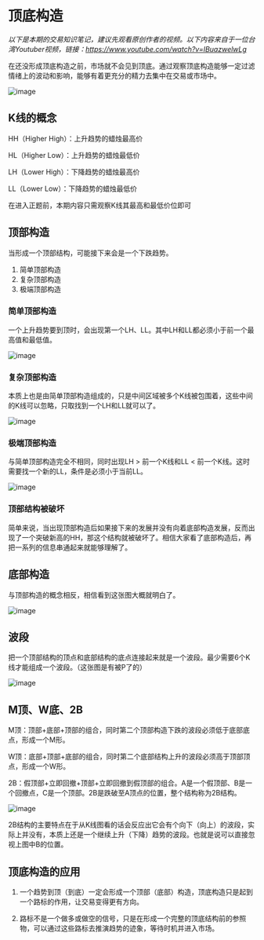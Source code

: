 # 顶底构造

*以下是本期的交易知识笔记，建议先观看原创作者的视频。以下内容来自于一位台湾Youtuber视频，链接：https://www.youtube.com/watch?v=IBuazwelwLg*

在还没形成顶底构造之前，市场就不会见到顶底。通过观察顶底构造能够一定过滤情绪上的波动和影响，能够有着更充分的精力去集中在交易或市场中。

![image](https://github.com/user-attachments/assets/33b5b420-4234-4cee-8dd6-a1e683858842)

## K线的概念

HH（Higher High）：上升趋势的蜡烛最高价

HL（Higher Low）：上升趋势的蜡烛最低价

LH（Lower High）：下降趋势的蜡烛最高价

LL（Lower Low）：下降趋势的蜡烛最低价

在进入正题前，本期内容只需观察K线其最高和最低价位即可

## 顶部构造

当形成一个顶部结构，可能接下来会是一个下跌趋势。

1. 简单顶部构造
2. 复杂顶部构造
3. 极端顶部构造

### 简单顶部构造

一个上升趋势要到顶时，会出现第一个LH、LL。其中LH和LL都必须小于前一个最高值和最低值。

![image](https://github.com/user-attachments/assets/4091e382-eb45-491d-ad50-d588f85448ff)

### 复杂顶部构造

本质上也是由简单顶部构造组成的，只是中间区域被多个K线被包围着，这些中间的K线可以忽略，只取找到一个LH和LL就可以了。

![image](https://github.com/user-attachments/assets/1defa68a-0b2c-4ba6-9fe4-bc4e21935357)

### 极端顶部构造

与简单顶部构造完全不相同，同时出现LH > 前一个K线和LL < 前一个K线。这时需要找一个新的LL，条件是必须小于当前LL。

![image](https://github.com/user-attachments/assets/b1e92a17-670c-4a1d-8d87-cf8bdccc6e80)

### 顶部结构被破坏

简单来说，当出现顶部构造后如果接下来的发展并没有向着底部构造发展，反而出现了一个突破新高的HH，那这个结构就被破坏了。相信大家看了底部构造后，再把一系列的信息串通起来就能够理解了。

## 底部构造

与顶部构造的概念相反，相信看到这张图大概就明白了。

![image](https://github.com/user-attachments/assets/acfb7967-e432-4caf-8f7e-420223679628)

## 波段

把一个顶部结构的顶点和底部结构的底点连接起来就是一个波段。最少需要6个K线才能组成一个波段。（这张图是有被P了的）

![image](https://github.com/user-attachments/assets/2baea3fe-a388-4910-a5ed-09d047b34201)

## M顶、W底、2B
M顶：顶部+底部+顶部的组合，同时第二个顶部构造下跌的波段必须低于底部底点，形成一个M形。

W顶：底部+顶部+底部的组合，同时第二个底部结构上升的波段必须高于顶部顶点，形成一个W形。

2B：假顶部+立即回撤+顶部+立即回撤到假顶部的组合。A是一个假顶部、B是一个回撤点，C是一个顶部。2B是跌破至A顶点的位置，整个结构称为2B结构。

![image](https://github.com/user-attachments/assets/fe6464f9-0380-4261-a5fa-2ff31e12b61e)

2B结构的主要特点在于从K线图看的话会反应出它会有个向下（向上）的波段，实际上并没有，本质上还是一个继续上升（下降）趋势的波段。也就是说可以直接忽视上图中B的位置。

## 顶底构造的应用

1. 一个趋势到顶（到底）一定会形成一个顶部（底部）构造，顶底构造只是起到一个路标的作用，让交易变得更有方向。

2. 路标不是一个做多或做空的信号，只是在形成一个完整的顶底结构前的参照物，可以通过这些路标去推演趋势的迹象，等待时机并进入市场。
